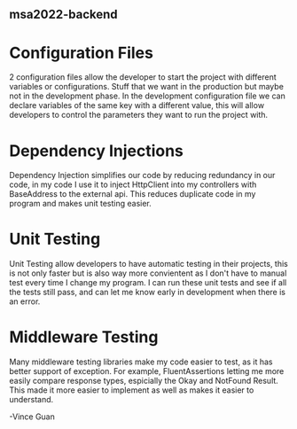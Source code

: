 ## msa2022-backend
 
# Configuration Files
2 configuration files allow the developer to start the project with different variables or configurations. Stuff that we want in the production but maybe not in the development phase. In the development configuration file we can declare variables of the same key with a different value, this will allow developers to control the parameters they want to run the project with.

# Dependency Injections
Dependency Injection simplifies our code by reducing redundancy in our code, in my code I use it to inject HttpClient into my controllers with BaseAddress to the external api. This reduces duplicate code in my program and makes unit testing easier.

# Unit Testing
Unit Testing allow developers to have automatic testing in their projects, this is not only faster but is also way more convientent as I don't have to manual test every time I change my program. I can run these unit tests and see if all the tests still pass, and can let me know early in development when there is an error.

# Middleware Testing
Many middleware testing libraries make my code easier to test, as it has better support of exception. For example, FluentAssertions letting me more easily compare response types, espicially the Okay and NotFound Result. This made it more easier to implement as well as makes it easier to understand. 


-Vince Guan